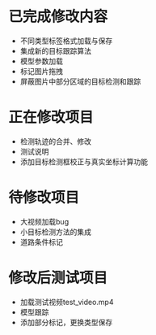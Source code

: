 # 已完成修改内容

- 不同类型标签格式加载与保存
- 集成新的目标跟踪算法
- 模型参数加载
- 标记图片拖拽
- 屏蔽图片中部分区域的目标检测和跟踪

# 正在修改项目

- 检测轨迹的合并、修改
- 测试说明 
- 添加目标检测框校正与真实坐标计算功能
  
# 待修改项目

- 大视频加载bug
- 小目标检测方法的集成
- 道路条件标记

# 修改后测试项目

- 加载测试视频test_video.mp4
- 模型跟踪
- 添加部分标记，更换类型保存
